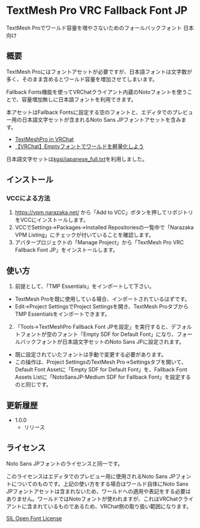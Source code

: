 # TextMesh Pro VRC Fallback Font JP

TextMesh Proでワールド容量を増やさないためのフォールバックフォント 日本向け

## 概要

TextMesh Proにはフォントアセットが必要ですが、日本語フォントは文字数が多く、そのまま含めるとワールド容量を増加させてしまいます。

Fallback Fonts機能を使ってVRChatクライアント内蔵のNotoフォントを使うことで、容量増加無しに日本語フォントを利用できます。

本アセットはFallback Fontsに設定する空のフォントと、エディタでのプレビュー用の日本語文字セットが含まれるNoto Sans JPフォントアセットを含みます。

- [TextMeshPro in VRChat](https://hai-vr.notion.site/TextMeshPro-in-VRChat-91561782adea47a78569cec641fd5ee9)
- [【VRChat】Emptyフォントでワールドを軽量化しよう](https://note.com/nomlas/n/n89690221c221)

日本語文字セットは[kgsi/japanese_full.txt](https://gist.github.com/kgsi/ed2f1c5696a2211c1fd1e1e198c96ee4#file-japanese_full-txt)を利用しました。

## インストール

### VCCによる方法

1. https://vpm.narazaka.net/ から「Add to VCC」ボタンを押してリポジトリをVCCにインストールします。
2. VCCでSettings→Packages→Installed Repositoriesの一覧中で「Narazaka VPM Listing」にチェックが付いていることを確認します。
3. アバタープロジェクトの「Manage Project」から「TextMesh Pro VRC Fallback Font JP」をインストールします。

## 使い方

1. 前提として、「TMP Essentials」をインポートして下さい。
  - TextMesh Proを既に使用している場合、インポートされているはずです。
  - Edit→Project SettingsでProject Settingsを開き、TextMesh ProタブからTMP Essentialsをインポートできます。
2. 「Tools→TextMeshPro Fallback Font JPを設定」を実行すると、デフォルトフォントが空のフォント「Empty SDF for Default Font」になり、フォールバックフォントが日本語文字セットのNoto Sans JPに設定されます。
  - 既に設定されていたフォントは手動で変更する必要があります。
  - この操作は、Project SettingsのTextMesh Pro→Settingsタブを開いて、Default Font Assetに「Empty SDF for Default Font」を、Fallback Font Assets Listに「NotoSansJP-Medium SDF for Fallback Font」を設定するのと同じです。

## 更新履歴

- 1.0.0
  - リリース

## ライセンス

Noto Sans JPフォントのライセンスと同一です。

このライセンスはエディタでのプレビュー用に使用されるNoto Sans JPフォントについてのものです。上記の使い方をする場合はワールド自体にNoto Sans JPフォントアセットは含まれないため、ワールドへの適用や表記をする必要はありません。ワールドではNotoフォントが使われますが、これはVRChatクライアントに含まれているものであるため、VRChat側の取り扱い範囲になります。

[SIL Open Font License](LICENSE.txt)
